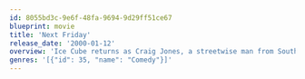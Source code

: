 ```yaml
---
id: 8055bd3c-9e6f-48fa-9694-9d29ff51ce67
blueprint: movie
title: 'Next Friday'
release_date: '2000-01-12'
overview: 'Ice Cube returns as Craig Jones, a streetwise man from South Central Los Angeles who has a knack for getting into trouble. This time out, Craig is still trying to outsmart neighborhood bully Debo (Tommy "Tiny" Lister Jr.); after Craig gets the better of Debo in a fist fight, Debo is determined to flatten Craig in a rematch. Looking to stay out of Debo''s way, Craig''s dad decides that it would be a good idea for Craig to hide out with his Uncle Elroy and cousin Day-Day in Rancho Cucamonga... but trouble seems to find him there also.'
genres: '[{"id": 35, "name": "Comedy"}]'
---
```

